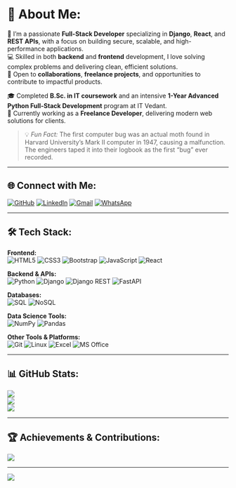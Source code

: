 # 💫 About Me:
🚀 I’m a passionate **Full-Stack Developer** specializing in **Django**, **React**, and **REST APIs**, with a focus on building secure, scalable, and high-performance applications.  
💻 Skilled in both **backend** and **frontend** development, I love solving complex problems and delivering clean, efficient solutions.  
🤝 Open to **collaborations**, **freelance projects**, and opportunities to contribute to impactful products.  

🎓 Completed **B.Sc. in IT coursework** and an intensive **1-Year Advanced Python Full-Stack Development** program at IT Vedant.  
📍 Currently working as a **Freelance Developer**, delivering modern web solutions for clients.

> 💡 *Fun Fact:* The first computer bug was an actual moth found in Harvard University’s Mark II computer in 1947, causing a malfunction. The engineers taped it into their logbook as the first “bug” ever recorded.

---

## 🌐 Connect with Me:
[![GitHub](https://img.shields.io/badge/GitHub-171515?style=for-the-badge&logo=github&logoColor=white)](https://github.com/sureshdulupolai) 
[![LinkedIn](https://img.shields.io/badge/LinkedIn-0077B5?style=for-the-badge&logo=linkedin&logoColor=white)](https://www.linkedin.com/in/suresh-polai/) 
[![Gmail](https://img.shields.io/badge/Gmail-D14836?style=for-the-badge&logo=gmail&logoColor=white)](mailto:sureshpolai63@gmail.com) 
[![WhatsApp](https://img.shields.io/badge/WhatsApp-25D366?style=for-the-badge&logo=whatsapp&logoColor=white)](https://wa.me/919820646838)

---

## 🛠 Tech Stack:

**Frontend:**  
![HTML5](https://img.shields.io/badge/html5-E34F26?style=for-the-badge&logo=html5&logoColor=white) 
![CSS3](https://img.shields.io/badge/css3-1572B6?style=for-the-badge&logo=css3&logoColor=white) 
![Bootstrap](https://img.shields.io/badge/bootstrap-7952B3?style=for-the-badge&logo=bootstrap&logoColor=white) 
![JavaScript](https://img.shields.io/badge/javascript-F7DF1E?style=for-the-badge&logo=javascript&logoColor=black) 
![React](https://img.shields.io/badge/react-20232A?style=for-the-badge&logo=react&logoColor=61DAFB)

**Backend & APIs:**  
![Python](https://img.shields.io/badge/python-3776AB?style=for-the-badge&logo=python&logoColor=white) 
![Django](https://img.shields.io/badge/django-092E20?style=for-the-badge&logo=django&logoColor=white) 
![Django REST](https://img.shields.io/badge/Django%20REST-ff1709?style=for-the-badge&logo=django&logoColor=white&labelColor=gray) 
![FastAPI](https://img.shields.io/badge/FastAPI-009688?style=for-the-badge&logo=fastapi&logoColor=white)

**Databases:**  
![SQL](https://img.shields.io/badge/SQL-336791?style=for-the-badge&logo=postgresql&logoColor=white) 
![NoSQL](https://img.shields.io/badge/NoSQL-47A248?style=for-the-badge&logo=mongodb&logoColor=white)

**Data Science Tools:**  
![NumPy](https://img.shields.io/badge/numpy-013243?style=for-the-badge&logo=numpy&logoColor=white) 
![Pandas](https://img.shields.io/badge/pandas-150458?style=for-the-badge&logo=pandas&logoColor=white)

**Other Tools & Platforms:**  
![Git](https://img.shields.io/badge/git-F05033?style=for-the-badge&logo=git&logoColor=white) 
![Linux](https://img.shields.io/badge/Linux-FCC624?style=for-the-badge&logo=linux&logoColor=black) 
![Excel](https://img.shields.io/badge/Excel-217346?style=for-the-badge&logo=microsoft-excel&logoColor=white) 
![MS Office](https://img.shields.io/badge/MS%20Office-D83B01?style=for-the-badge&logo=microsoft-office&logoColor=white)

---

## 📊 GitHub Stats:
![](https://github-readme-stats.vercel.app/api?username=sureshdulupolai&theme=tokyonight&hide_border=false&include_all_commits=true&count_private=true)  
![](https://github-readme-streak-stats.herokuapp.com/?user=sureshdulupolai&theme=tokyonight&hide_border=false)  
![](https://github-readme-stats.vercel.app/api/top-langs/?username=sureshdulupolai&theme=tokyonight&hide_border=false&layout=compact)

---

## 🏆 Achievements & Contributions:
![](https://github-contributor-stats.vercel.app/api?username=sureshdulupolai&limit=5&theme=tokyonight&combine_all_yearly_contributions=true)  

---

[![](https://visitcount.itsvg.in/api?id=sureshdulupolai&icon=5&color=6)](https://visitcount.itsvg.in)
